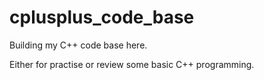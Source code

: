 # cplusplus_code_base
Building my C++ code base here. 

Either for practise or review some basic C++ programming.

